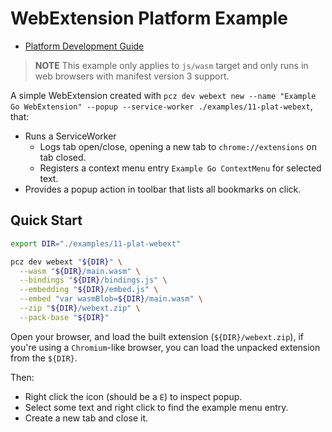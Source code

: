 # WebExtension Platform Example

- [Platform Development Guide](../../docs/user/11-plat-webext.md)

> **NOTE**
> This example only applies to `js/wasm` target and only runs in web browsers with manifest version 3 support.

A simple WebExtension created with `pcz dev webext new --name "Example Go WebExtension" --popup --service-worker ./examples/11-plat-webext`, that:

- Runs a ServiceWorker
  - Logs tab open/close, opening a new tab to `chrome://extensions` on tab closed.
  - Registers a context menu entry `Example Go ContextMenu` for selected text.
- Provides a popup action in toolbar that lists all bookmarks on click.

## Quick Start

```bash
export DIR="./examples/11-plat-webext"

pcz dev webext "${DIR}" \
  --wasm "${DIR}/main.wasm" \
  --bindings "${DIR}/bindings.js" \
  --embedding "${DIR}/embed.js" \
  --embed "var wasmBlob=${DIR}/main.wasm" \
  --zip "${DIR}/webext.zip" \
  --pack-base "${DIR}"
```

Open your browser, and load the built extension (`${DIR}/webext.zip`), if you're using a `Chromium`-like browser, you can load the unpacked extension from the `${DIR}`.

Then:

- Right click the icon (should be a `E`) to inspect popup.
- Select some text and right click to find the example menu entry.
- Create a new tab and close it.
